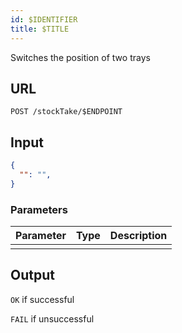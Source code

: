 ```yaml
---
id: $IDENTIFIER
title: $TITLE
---
```


Switches the position of two trays
## URL
```http request
POST /stockTake/$ENDPOINT
```

## Input
```json
{
  "": "",
}
```

### Parameters
| Parameter | Type | Description |
| --------- | :--: | :---------: |
||||

## Output
`OK` if successful

`FAIL` if unsuccessful
